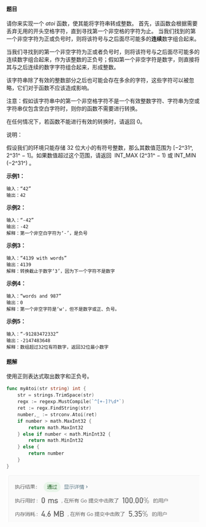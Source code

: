 #### 题目
请你来实现一个 *atoi* 函数，使其能将字符串转成整数。
首先，该函数会根据需要丢弃无用的开头空格字符，直到寻找第一个非空格的字符为止。
当我们找到的第一个非空字符为正或负号时，则将该符号与之后面尽可能多的**连续**数字组合起来。

当我们寻找到的第一个非空字符为正或者负号时，则将该符号与之后面尽可能多的连续数字组合起来，作为该整数的正负号；假如第一个非空字符是数字，则直接将其与之后连续的数字字符组合起来，形成整数。

该字符串除了有效的整数部分之后也可能会存在多余的字符，这些字符可以被忽略，它们对于函数不应该造成影响。

注意：假如该字符串中的第一个非空格字符不是一个有效整数字符、字符串为空或字符串仅包含空白字符时，则你的函数不需要进行转换。

在任何情况下，若函数不能进行有效的转换时，请返回 0。

说明：

假设我们的环境只能存储 32 位大小的有符号整数，那么其数值范围为 [−2^31^,  2^31^ − 1]。如果数值超过这个范围，请返回  INT_MAX (2^31^ − 1) 或 INT_MIN (−2^31^) 。

**示例1：**
```
输入：“42”
输出：42
```
**示例2：**
```
输入：“-42”
输出：-42
解释：第一个非空白字符为‘-’，是负号
```
**示例3：**
```
输入：“4139 with words”
输出：4139
解释：转换截止于数字‘3’，因为下一个字符不是数字
```
**示例4：**
```
输入：“words and 987”
输出：0
解释：第一个非空字符是‘w'，但不是数字或正、负号。
```
**示例5：**
```
输入：“-91283472332”
输出：-2147483648
解释：数组超过32位有符数字，返回32位最小数字
```

#### 题解
使用正则表达式取出数字和正负号。
```go
func myAtoi(str string) int {
	str = strings.TrimSpace(str)
	regx := regexp.MustCompile(`^[+-]?\d*`)
	ret := regx.FindString(str)
	number,_ := strconv.Atoi(ret)
	if number > math.MaxInt32 {
		return math.MaxInt32
	} else if number < math.MinInt32 {
		return math.MinInt32
	} else {
		return number
	}
}
```
![](https://raw.githubusercontent.com/betterfor/cloudImage/master/images/2020-01-16/000801.png)